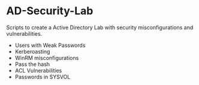 # AD-Security-Lab
Scripts to create a Active Directory Lab with security misconfigurations and vulnerabilities. 


* Users with Weak Passwords
* Kerberoasting
* WinRM misconfigurations
* Pass the hash
* ACL Vulnerabilities
* Passwords in SYSVOL
